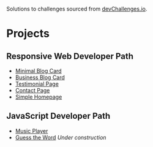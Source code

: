 Solutions to challenges sourced from [devChallenges.io](https://devchallenges.io/challenges).

# Projects

## Responsive Web Developer Path

- [Minimal Blog Card](https://leemander.github.io/devChallenges/responsive-web-developer/minimal-blog-card/)
- [Business Blog Card](https://leemander.github.io/devChallenges/responsive-web-developer/business-blog-card/)
- [Testimonial Page](https://leemander.github.io/devChallenges/responsive-web-developer/testimonial-page/)
- [Contact Page](https://leemander.github.io/devChallenges/responsive-web-developer/contact-page/)
- [Simple Homepage](https://leemander.github.io/devChallenges/responsive-web-developer/simple-homepage/)

## JavaScript Developer Path

- [Music Player](https://leemander.github.io/devChallenges/javascript-developer/music-player/)
- [Guess the Word](https://leemander.github.io/devChallenges/javascript-developer/guess-the-game/) _Under construction_

